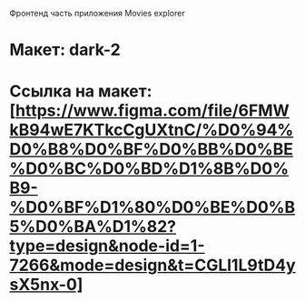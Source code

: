Фронтенд часть приложения Movies explorer

# Макет: dark-2
# Ссылка на макет: [https://www.figma.com/file/6FMWkB94wE7KTkcCgUXtnC/%D0%94%D0%B8%D0%BF%D0%BB%D0%BE%D0%BC%D0%BD%D1%8B%D0%B9-%D0%BF%D1%80%D0%BE%D0%B5%D0%BA%D1%82?type=design&node-id=1-7266&mode=design&t=CGLl1L9tD4ysX5nx-0]